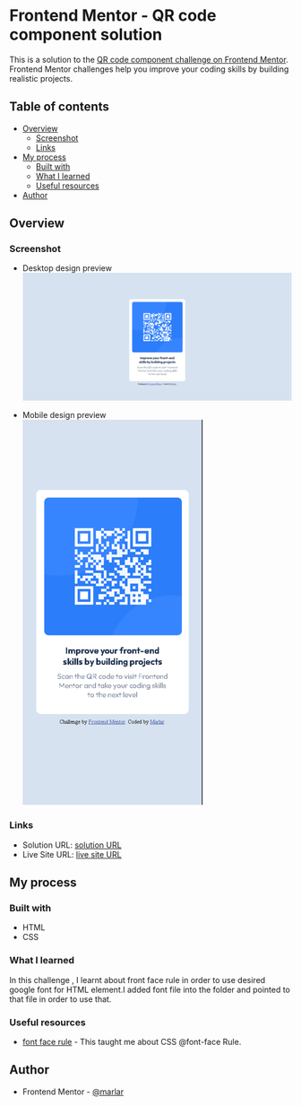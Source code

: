 # Frontend Mentor - QR code component solution

This is a solution to the [QR code component challenge on Frontend Mentor](https://www.frontendmentor.io/challenges/qr-code-component-iux_sIO_H). Frontend Mentor challenges help you improve your coding skills by building realistic projects. 

## Table of contents

- [Overview](#overview)
  - [Screenshot](#screenshot)
  - [Links](#links)
- [My process](#my-process)
  - [Built with](#built-with)
  - [What I learned](#what-i-learned)
  - [Useful resources](#useful-resources)
- [Author](#author)

## Overview

### Screenshot

- Desktop design preview
![Desktop design preview](./design/created_byme/desktop_design_byme.png)

- Mobile design preview<br>
![Mobile design preview](./design/created_byme/mobile_design_byme.png)

### Links

- Solution URL: [solution URL](https://www.frontendmentor.io/solutions/qr-code-component-using-html-and-css-0t_Qp5E4Gf)
- Live Site URL: [live site URL](https://marlar-tz.github.io/QR_Code_Component_Page/)

## My process

### Built with

- HTML
- CSS

### What I learned

In this challenge , I learnt about front face rule in order to use desired google font for HTML element.I added font file into the folder and pointed to that file in order to use that.

### Useful resources

- [font face rule](https://www.w3schools.com/cssref/css3_pr_font-face_rule.php) - This taught me about CSS @font-face Rule.

## Author

- Frontend Mentor - [@marlar](https://www.frontendmentor.io/profile/marlar-tz)

